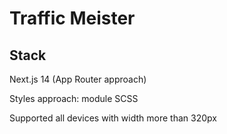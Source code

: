 # Traffic Meister

## Stack

Next.js 14 (App Router approach)

Styles approach: module SCSS

Supported all devices with width more than 320px
